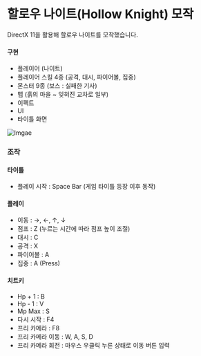 # 할로우 나이트(Hollow Knight) 모작
DirectX 11을 활용해 할로우 나이트를 모작했습니다.

#### 구현
- 플레이어 (나이트)
- 플레이어 스킬 4종 (공격, 대시, 파이어볼, 집중)
- 몬스터 9종 (보스 : 실패한 기사)
- 맵 (흙의 마을 ~ 잊혀진 교차로 일부)
- 이펙트
- UI
- 타이틀 화면

![Imgae](https://github.com/user-attachments/assets/df114776-bbad-48d3-8368-164ff468c500)


### 조작
#### 타이틀
- 플레이 시작 : Space Bar (게임 타이틀 등장 이후 동작)


#### 플레이
- 이동 :  →, ←, ↑, ↓
- 점프 : Z (누르는 시간에 따라 점프 높이 조절)
- 대시 : C
- 공격 : X
- 파이어볼 : A 
- 집중 : A (Press)


#### 치트키
- Hp + 1 : B
- Hp - 1 : V
- Mp Max : S
- 다시 시작 : F4
- 프리 카메라 : F8
- 프리 카메라 이동 : W, A, S, D
- 프리 카메라 회전 : 마우스 우클릭 누른 상태로 이동 버튼 입력
